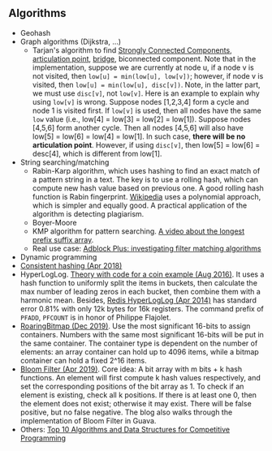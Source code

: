 
## Algorithms
* Geohash
* Graph algorithms (Dijkstra, ...)
  * Tarjan's algorithm to find [Strongly Connected Components](https://www.geeksforgeeks.org/tarjan-algorithm-find-strongly-connected-components/), [articulation point](https://www.geeksforgeeks.org/articulation-points-or-cut-vertices-in-a-graph/), [bridge](https://www.geeksforgeeks.org/bridge-in-a-graph/), biconnected component. Note that in the implementation, suppose we are currently at node u, if a node v is not visited, then `low[u] = min(low[u], low[v])`; however, if node v is visited, then `low[u] = min(low[u], disc[v])`. Note, in the latter part, we must use `disc[v]`, not `low[v]`. Here is an example to explain why using `low[v]` is wrong. Suppose nodes [1,2,3,4] form a cycle and node 1 is visited first. If `low[v]` is used, then all nodes have the same `low` value (i.e., low[4] = low[3] = low[2] = low[1]). Suppose nodes [4,5,6] form another cycle. Then all nodes [4,5,6] will also have low[5] = low[6] = low[4] = low[1]. In such case, **there will be no articulation point**. However, if using `disc[v]`, then low[5] = low[6] = desc[4], which is different from low[1].
* String searching/matching
  * Rabin-Karp algorithm, which uses hashing to find an exact match of a pattern string in a text. The key is to use a rolling hash, which can compute new hash value based on previous one. A good rolling hash function is Rabin fingerprint. [Wikipedia](https://en.wikipedia.org/wiki/Rabin%E2%80%93Karp_algorithm) uses a polynomial approach, which is simpler and equally good. A practical application of the algorithm is detecting plagiarism.
  * Boyer-Moore
  * KMP algorithm for pattern searching. [A video about the longest prefix suffix array](https://www.youtube.com/watch?v=tWDUjkMv6Lc&feature=youtu.be).
  * Real use case: [Adblock Plus: investigating filter matching algorithms](https://adblockplus.org/blog/investigating-filter-matching-algorithms)
* Dynamic programming
* [Consistent hashing (Apr 2018)](https://juejin.im/post/5ae1476ef265da0b8d419ef2)
* HyperLogLog. [Theory with code for a coin example (Aug 2016)](https://thoughtbot.com/blog/hyperloglogs-in-redis#the-theory-behind-hyperloglogs). It uses a hash function to uniformly split the items in buckets, then calculate the max number of leading zeros in each bucket, then combine them with a harmonic mean. Besides, [Redis HyperLogLog (Apr 2014)](http://antirez.com/news/75) has standard error 0.81% with only 12k bytes for 16k registers. The command prefix of `PFADD`, `PFCOUNT` is in honor of Philippe Flajolet.
* [RoaringBitmap (Dec 2019)](https://www.jianshu.com/p/818ac4e90daf). Use the most significant 16-bits to assign containers. Numbers with the same most significant 16-bits will be put in the same container. The container type is dependent on the number of elements: an array container can hold up to 4096 items, while a bitmap container can hold a fixed 2^16 items.
* [Bloom Filter (Apr 2019)](https://www.jianshu.com/p/bef2ec1c361f). Core idea: A bit array with m bits + k hash functions. An element will first compute k hash values respectively, and set the corresponding positions of the bit array as 1. To check if an element is existing, check all k positions. If there is at least one 0, then the element does not exist; otherwise it may exist. There will be false positive, but no false negative. The blog also walks through the implementation of Bloom Filter in Guava.
* Others: [Top 10 Algorithms and Data Structures for Competitive Programming](https://www.geeksforgeeks.org/top-algorithms-and-data-structures-for-competitive-programming/)
